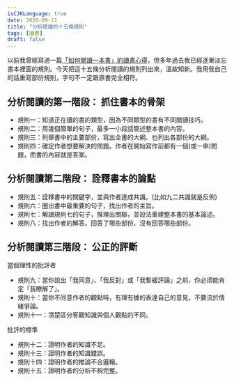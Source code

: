 ```yaml
---
isCJKLanguage: true
date: 2020-09-11
title: "分析閱讀的十五條規則"
tags: [讀書]
draft: false
---
```



以前我曾經寫過一篇[「如何閱讀一本書」的讀書心得][read-a-book]，但多年過去我已經逐漸淡忘書本裡面的規則。今天把這十五條分析閱讀的規則列出來，溫故知新。我用我自己的話重寫部份規則，字句不一定跟原書完全相符。

[read-a-book]: /post/book/2011-05-23-讀書心得-如何閱讀一本書/

## 分析閱讀的第一階段： 抓住書本的骨架

- 規則一：知道正在讀的書的類型，因為不同類型的書有不同閱讀技巧。
- 規則二：用幾個簡單的句子，最多一小段話簡述整本書的內容。
- 規則三：列舉書中的主要部份，寫出全書的大綱、也列出各部份的大綱。
- 規則四：確定作者想要解決的問題。作者在開始寫作前都有一個(或一串)問題，而書的內容就是答案。

## 分析閱讀第二階段： 詮釋書本的論點

- 規則五：詮釋書中的關鍵字，並與作者達成共識。(比如九二共識就是反例)
- 規則六：圈出書中最重要的句子，找出作者的主旨。
- 規則七：解讀規則七的句子，推理出關聯，並設法重建整本書的基本論述。
- 規則八：找出作者的解答。回答了哪些部份、沒有回答哪些部份。

## 分析閱讀第三階段： 公正的評斷

當個理性的批評者

- 規則九：當你說出「我同意」、「我反對」或「我暫緩評論」之前，你必須能肯定「我瞭解了」。
- 規則十：當你不同意作者的觀點時，有理有據的表達自己的意見，不要流於情緒爭論。
- 規則十一：清楚區分客觀知識與個人觀點的不同。

批評的標準

- 規則十二：證明作者的知識不足。
- 規則十三：證明作者的知識錯誤。
- 規則十四：證明作者的推論不合邏輯。
- 規則十五：證明作者的分析不夠完整。